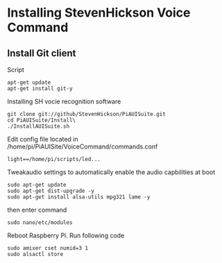 # Installing StevenHickson Voice Command
## Install Git client

Script
```shell 
apt-get update
apt-get install git-y
```
Installing SH vocie recognition software
```shell
git clone git://github/StevenHickson/PiAUISuite.git
cd PiAUISuite/Install\
./InstallAUISuite.sh
```
Edit config file located in /home/pi/PiAUISite/VoiceCommand/commands.conf
```shell
light==/home/pi/scripts/led...
```

Tweakaudio settings to automatically enable the audio capbilities at boot
```shell
sudo apt-get update
sudo apt-get dist-upgrade -y
sudo apt-get install alsa-utils mpg321 lame -y
```
then enter command
```shell
sudo nano/etc/modules
```
Reboot Raspberry Pi.
Run following code
```shell
sudo amixer cset numid=3 1
sudo alsactl store
```
